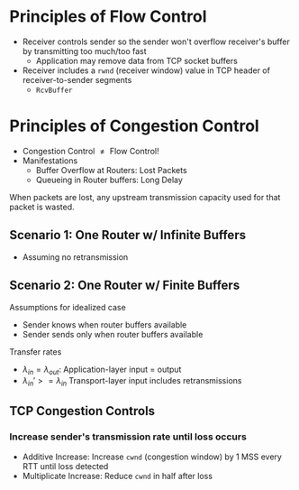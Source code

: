 # Principles of Flow Control
- Receiver controls sender so the sender won't overflow receiver's buffer by transmitting too much/too fast
  - Application may remove data from TCP socket buffers
- Receiver includes a `rwnd` (receiver window) value in TCP header of receiver-to-sender segments
  - `RcvBuffer`

# Principles of Congestion Control

- Congestion Control $\not ={}$ Flow Control!
- Manifestations
  - Buffer Overflow at Routers: Lost Packets
  - Queueing in Router buffers: Long Delay

When packets are lost, any upstream transmission capacity used for that packet is wasted.

## Scenario 1: One Router w/ Infinite Buffers

- Assuming no retransmission

## Scenario 2: One Router w/ Finite Buffers

Assumptions for idealized case
- Sender knows when router buffers available
- Sender sends only when router buffers available

Transfer rates
- $\lambda_{in} = \lambda_{out}$: Application-layer input = output
- $\lambda_{in}' >= \lambda_{in}$ Transport-layer input includes retransmissions


## TCP Congestion Controls
### Increase sender's transmission rate until loss occurs

- Additive Increase: Increase `cwnd` (congestion window) by 1 MSS every RTT until loss detected
- Multiplicate Increase: Reduce `cwnd` in half after loss
